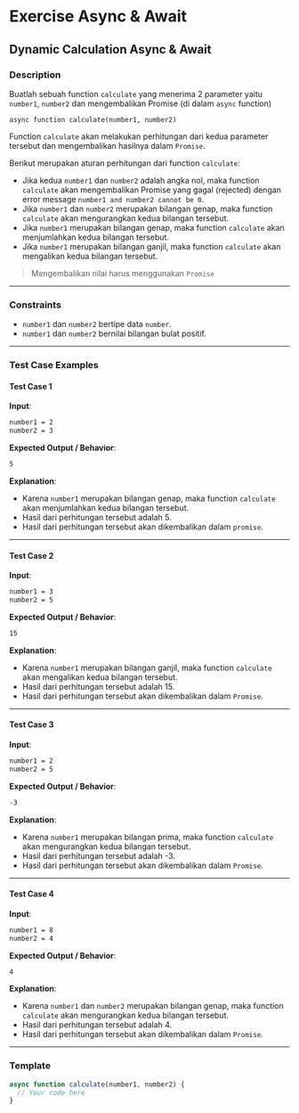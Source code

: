 # Exercise Async & Await

## Dynamic Calculation Async & Await

### Description

Buatlah sebuah function `calculate` yang menerima 2 parameter yaitu `number1`, `number2` dan mengembalikan Promise (di dalam `async` function)

`async function calculate(number1, number2)`

Function `calculate` akan melakukan perhitungan dari kedua parameter tersebut dan mengembalikan hasilnya dalam `Promise`.

Berikut merupakan aturan perhitungan dari function `calculate`:

- Jika kedua `number1` dan `number2` adalah angka nol, maka function `calculate` akan mengembalikan Promise yang gagal (rejected) dengan error message `number1 and number2 cannot be 0`.
- Jika `number1` dan `number2` merupakan bilangan genap, maka function `calculate` akan mengurangkan kedua bilangan tersebut.
- Jika `number1` merupakan bilangan genap, maka function `calculate` akan menjumlahkan kedua bilangan tersebut.
- Jika `number1` merupakan bilangan ganjil, maka function `calculate` akan mengalikan kedua bilangan tersebut.

> Mengembalikan nilai harus menggunakan `Promise`

---

### Constraints

- `number1` dan `number2` bertipe data `number`.
- `number1` dan `number2` bernilai bilangan bulat positif.

---

### Test Case Examples

#### Test Case 1

**Input**:

```txt
number1 = 2
number2 = 3
```

**Expected Output / Behavior**:

```txt
5
```

**Explanation**:

- Karena `number1` merupakan bilangan genap, maka function `calculate` akan menjumlahkan kedua bilangan tersebut.
- Hasil dari perhitungan tersebut adalah 5.
- Hasil dari perhitungan tersebut akan dikembalikan dalam `promise`.

---

#### Test Case 2

**Input**:

```txt
number1 = 3
number2 = 5
```

**Expected Output / Behavior**:

```txt
15
```

**Explanation**:

- Karena `number1` merupakan bilangan ganjil, maka function `calculate` akan mengalikan kedua bilangan tersebut.
- Hasil dari perhitungan tersebut adalah 15.
- Hasil dari perhitungan tersebut akan dikembalikan dalam `Promise`.

---

#### Test Case 3

**Input**:

```txt
number1 = 2
number2 = 5
```

**Expected Output / Behavior**:

```txt
-3
```

**Explanation**:

- Karena `number1` merupakan bilangan prima, maka function `calculate` akan mengurangkan kedua bilangan tersebut.
- Hasil dari perhitungan tersebut adalah -3.
- Hasil dari perhitungan tersebut akan dikembalikan dalam `Promise`.

---

#### Test Case 4

**Input**:

```txt
number1 = 8
number2 = 4
```

**Expected Output / Behavior**:

```txt
4
```

**Explanation**:

- Karena `number1` dan `number2` merupakan bilangan genap, maka function `calculate` akan mengurangkan kedua bilangan tersebut.
- Hasil dari perhitungan tersebut adalah 4.
- Hasil dari perhitungan tersebut akan dikembalikan dalam `Promise`.

---

### Template

```javascript
async function calculate(number1, number2) {
  // Your code here
}
```
